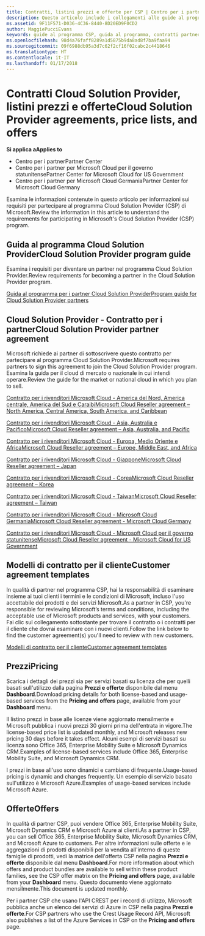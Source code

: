 ```yaml
---
title: Contratti, listini prezzi e offerte per CSP | Centro per i partner
description: Questo articolo include i collegamenti alle guide al programma Cloud Solution Provider, ai contratti per i partner, ai contratti per i clienti, ai listini prezzi e alle offerte.
ms.assetid: 9F11F571-D036-4C36-8440-8D20ED9F0CD2
author: MaggiePucciEvans
keywords: guide al programma CSP, guida al programma, contratti partner, contratto cliente, listini prezzi, offerte
ms.openlocfilehash: 98d4a76faff8289a1d5875b9da8ad8f7ba9faa94
ms.sourcegitcommit: 09f6988db95a3d7c62f2cf16f02cabc2c4418646
ms.translationtype: HT
ms.contentlocale: it-IT
ms.lasthandoff: 01/17/2018
---
```

# <a name="cloud-solution-provider-agreements-price-lists-and-offers"></a><span data-ttu-id="4c694-104">Contratti Cloud Solution Provider, listini prezzi e offerte</span><span class="sxs-lookup"><span data-stu-id="4c694-104">Cloud Solution Provider agreements, price lists, and offers</span></span>

**<span data-ttu-id="4c694-105">Si applica a</span><span class="sxs-lookup"><span data-stu-id="4c694-105">Applies to</span></span>**

-  <span data-ttu-id="4c694-106">Centro per i partner</span><span class="sxs-lookup"><span data-stu-id="4c694-106">Partner Center</span></span>
-  <span data-ttu-id="4c694-107">Centro per i partner per Microsoft Cloud per il governo statunitense</span><span class="sxs-lookup"><span data-stu-id="4c694-107">Partner Center for Microsoft Cloud for US Government</span></span>
-  <span data-ttu-id="4c694-108">Centro per i partner per Microsoft Cloud Germania</span><span class="sxs-lookup"><span data-stu-id="4c694-108">Partner Center for Microsoft Cloud Germany</span></span>


<span data-ttu-id="4c694-109">Esamina le informazioni contenute in questo articolo per informazioni sui requisiti per partecipare al programma Cloud Solution Provider (CSP) di Microsoft.</span><span class="sxs-lookup"><span data-stu-id="4c694-109">Review the information in this article to understand the requirements for participating in Microsoft's Cloud Solution Provider (CSP) program.</span></span> 

## <a href="" id="programguide"></a><span data-ttu-id="4c694-110">Guida al programma Cloud Solution Provider</span><span class="sxs-lookup"><span data-stu-id="4c694-110">Cloud Solution Provider program guide</span></span>


<span data-ttu-id="4c694-111">Esamina i requisiti per diventare un partner nel programma Cloud Solution Provider.</span><span class="sxs-lookup"><span data-stu-id="4c694-111">Review requirements for becoming a partner in the Cloud Solution Provider program.</span></span>

[<span data-ttu-id="4c694-112">Guida al programma per i partner Cloud Solution Provider</span><span class="sxs-lookup"><span data-stu-id="4c694-112">Program guide for Cloud Solution Provider partners</span></span>](http://go.microsoft.com/fwlink/p/?LinkId=617100)

## <a href="" id="partneragreement"></a><span data-ttu-id="4c694-113">Cloud Solution Provider - Contratto per i partner</span><span class="sxs-lookup"><span data-stu-id="4c694-113">Cloud Solution Provider partner agreement</span></span>


<span data-ttu-id="4c694-114">Microsoft richiede ai partner di sottoscrivere questo contratto per partecipare al programma Cloud Solution Provider.</span><span class="sxs-lookup"><span data-stu-id="4c694-114">Microsoft requires partners to sign this agreement to join the Cloud Solution Provider program.</span></span> <span data-ttu-id="4c694-115">Esamina la guida per il cloud di mercato o nazionale in cui intendi operare.</span><span class="sxs-lookup"><span data-stu-id="4c694-115">Review the guide for the market or national cloud in which you plan to sell.</span></span>

[<span data-ttu-id="4c694-116">Contratto per i rivenditori Microsoft Cloud - America del Nord, America centrale, America del Sud e Caraibi</span><span class="sxs-lookup"><span data-stu-id="4c694-116">Microsoft Cloud Reseller agreement – North America, Central America, South America, and Caribbean</span></span>](http://download.microsoft.com/download/2/C/8/2C8CAC17-FCE7-4F51-9556-4D77C7022DF5/MCRA2017_AOC_ENG_Sep20172_CR.pdf)

[<span data-ttu-id="4c694-117">Contratto per i rivenditori Microsoft Cloud - Asia, Australia e Pacifico</span><span class="sxs-lookup"><span data-stu-id="4c694-117">Microsoft Cloud Reseller agreement – Asia, Australia, and Pacific</span></span>](http://download.microsoft.com/download/2/C/8/2C8CAC17-FCE7-4F51-9556-4D77C7022DF5/MCRA2017_APOC_ENG_Sep20172_CR.pdf)

[<span data-ttu-id="4c694-118">Contratto per i rivenditori Microsoft Cloud - Europa, Medio Oriente e Africa</span><span class="sxs-lookup"><span data-stu-id="4c694-118">Microsoft Cloud Reseller agreement – Europe, Middle East, and Africa</span></span>](http://download.microsoft.com/download/2/C/8/2C8CAC17-FCE7-4F51-9556-4D77C7022DF5/MCRA2017_EOC_ENG_Sep20172_CR.pdf)

[<span data-ttu-id="4c694-119">Contratto per i rivenditori Microsoft Cloud - Giappone</span><span class="sxs-lookup"><span data-stu-id="4c694-119">Microsoft Cloud Reseller agreement – Japan</span></span>](http://download.microsoft.com/download/2/C/8/2C8CAC17-FCE7-4F51-9556-4D77C7022DF5/MCRA2017_JPN_ENG_Sep20172_CR.pdf)

[<span data-ttu-id="4c694-120">Contratto per i rivenditori Microsoft Cloud - Corea</span><span class="sxs-lookup"><span data-stu-id="4c694-120">Microsoft Cloud Reseller agreement – Korea</span></span>](http://download.microsoft.com/download/2/C/8/2C8CAC17-FCE7-4F51-9556-4D77C7022DF5/MCRA2017_KOR_ENG_Sep20172_CR.pdf)

[<span data-ttu-id="4c694-121">Contratto per i rivenditori Microsoft Cloud - Taiwan</span><span class="sxs-lookup"><span data-stu-id="4c694-121">Microsoft Cloud Reseller agreement – Taiwan</span></span>](http://download.microsoft.com/download/2/C/8/2C8CAC17-FCE7-4F51-9556-4D77C7022DF5/MCRA2017_TAI_ENG_Sep20172_CR.pdf)

[<span data-ttu-id="4c694-122">Contratto per i rivenditori Microsoft Cloud - Microsoft Cloud Germania</span><span class="sxs-lookup"><span data-stu-id="4c694-122">Microsoft Cloud Reseller agreement - Microsoft Cloud Germany</span></span>](http://download.microsoft.com/download/2/C/8/2C8CAC17-FCE7-4F51-9556-4D77C7022DF5/MCRA2017_EOC_GER_ENG_Sep20172_CR_GermanCloud.pdf)

[<span data-ttu-id="4c694-123">Contratto per i rivenditori Microsoft Cloud - Microsoft Cloud per il governo statunitense</span><span class="sxs-lookup"><span data-stu-id="4c694-123">Microsoft Cloud Reseller agreement - Microsoft Cloud for US Government</span></span>](http://download.microsoft.com/download/2/C/8/2C8CAC17-FCE7-4F51-9556-4D77C7022DF5/MCRA2017_AOC_USGCC_ENG_Sep20172_CR.pdf)

## <a href="" id="customeragreementtemplate"></a><span data-ttu-id="4c694-124">Modelli di contratto per il cliente</span><span class="sxs-lookup"><span data-stu-id="4c694-124">Customer agreement templates</span></span>


<span data-ttu-id="4c694-125">In qualità di partner nel programma CSP, hai la responsabilità di esaminare insieme ai tuoi clienti i termini e le condizioni di Microsoft, incluso l'uso accettabile dei prodotti e dei servizi Microsoft.</span><span class="sxs-lookup"><span data-stu-id="4c694-125">As a partner in CSP, you're responsible for reviewing Microsoft’s terms and conditions, including the acceptable use of Microsoft products and services, with your customers.</span></span> <span data-ttu-id="4c694-126">Fai clic sul collegamento sottostante per trovare il contratto o i contratti per il cliente che dovrai esaminare con i nuovi clienti.</span><span class="sxs-lookup"><span data-stu-id="4c694-126">Follow the link below to find the customer agreement(s) you'll need to review with new customers.</span></span> 

[<span data-ttu-id="4c694-127">Modelli di contratto per il cliente</span><span class="sxs-lookup"><span data-stu-id="4c694-127">Customer agreement templates</span></span>](agreements.md)

## <a name="pricing"></a><span data-ttu-id="4c694-128">Prezzi</span><span class="sxs-lookup"><span data-stu-id="4c694-128">Pricing</span></span>


<span data-ttu-id="4c694-129">Scarica i dettagli dei prezzi sia per servizi basati su licenza che per quelli basati sull'utilizzo dalla pagina **Prezzi e offerte** disponibile dal menu **Dashboard**.</span><span class="sxs-lookup"><span data-stu-id="4c694-129">Download pricing details for both license-based and usage-based services from the **Pricing and offers** page, available from your **Dashboard** menu.</span></span> 

<span data-ttu-id="4c694-130">Il listino prezzi in base alle licenze viene aggiornato mensilmente e Microsoft pubblica i nuovi prezzi 30 giorni prima dell'entrata in vigore.</span><span class="sxs-lookup"><span data-stu-id="4c694-130">The license-based price list is updated monthly, and Microsoft releases new pricing 30 days before it takes effect.</span></span> <span data-ttu-id="4c694-131">Alcuni esempi di servizi basati su licenza sono Office 365, Enterprise Mobility Suite e Microsoft Dynamics CRM.</span><span class="sxs-lookup"><span data-stu-id="4c694-131">Examples of license-based services include Office 365, Enterprise Mobility Suite, and Microsoft Dynamics CRM.</span></span> 

<span data-ttu-id="4c694-132">I prezzi in base all'uso sono dinamici e cambiano di frequente.</span><span class="sxs-lookup"><span data-stu-id="4c694-132">Usage-based pricing is dynamic and changes frequently.</span></span> <span data-ttu-id="4c694-133">Un esempio di servizio basato sull'utilizzo è Microsoft Azure.</span><span class="sxs-lookup"><span data-stu-id="4c694-133">Examples of usage-based services include Microsoft Azure.</span></span>


## <a name="offers"></a><span data-ttu-id="4c694-134">Offerte</span><span class="sxs-lookup"><span data-stu-id="4c694-134">Offers</span></span>


<span data-ttu-id="4c694-135">In qualità di partner CSP, puoi vendere Office 365, Enterprise Mobility Suite, Microsoft Dynamics CRM e Microsoft Azure ai clienti.</span><span class="sxs-lookup"><span data-stu-id="4c694-135">As a partner in CSP, you can sell Office 365, Enterprise Mobility Suite, Microsoft Dynamics CRM, and Microsoft Azure to customers.</span></span> <span data-ttu-id="4c694-136">Per altre informazioni sulle offerte e le aggregazioni di prodotti disponibili per la vendita all'interno di queste famiglie di prodotti, vedi la matrice dell'offerta CSP nella pagina **Prezzi e offerte** disponibile dal menu **Dashboard**.</span><span class="sxs-lookup"><span data-stu-id="4c694-136">For more information about which offers and product bundles are available to sell within these product families, see the CSP offer matrix on the **Pricing and offers** page, available from your **Dashboard** menu.</span></span> <span data-ttu-id="4c694-137">Questo documento viene aggiornato mensilmente.</span><span class="sxs-lookup"><span data-stu-id="4c694-137">This document is updated monthly.</span></span>

<span data-ttu-id="4c694-138">Per i partner CSP che usano l'API CREST per i record di utilizzo, Microsoft pubblica anche un elenco dei servizi di Azure in CSP nella pagina **Prezzi e offerte**.</span><span class="sxs-lookup"><span data-stu-id="4c694-138">For CSP partners who use the Crest Usage Record API, Microsoft also publishes a list of the Azure Services in CSP on the **Pricing and offers** page.</span></span>



